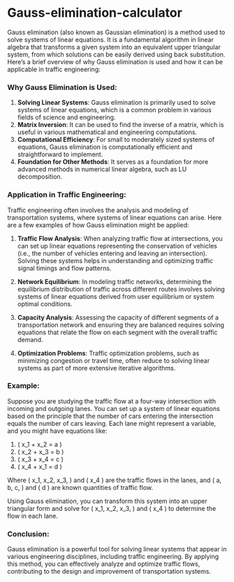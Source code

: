 # Gauss-elimination-calculator
Gauss elimination (also known as Gaussian elimination) is a method used to solve systems of linear equations. It is a fundamental algorithm in linear algebra that transforms a given system into an equivalent upper triangular system, from which solutions can be easily derived using back substitution. Here’s a brief overview of why Gauss elimination is used and how it can be applicable in traffic engineering:

### Why Gauss Elimination is Used:
1. **Solving Linear Systems**: Gauss elimination is primarily used to solve systems of linear equations, which is a common problem in various fields of science and engineering.
2. **Matrix Inversion**: It can be used to find the inverse of a matrix, which is useful in various mathematical and engineering computations.
3. **Computational Efficiency**: For small to moderately sized systems of equations, Gauss elimination is computationally efficient and straightforward to implement.
4. **Foundation for Other Methods**: It serves as a foundation for more advanced methods in numerical linear algebra, such as LU decomposition.

### Application in Traffic Engineering:
Traffic engineering often involves the analysis and modeling of transportation systems, where systems of linear equations can arise. Here are a few examples of how Gauss elimination might be applied:

1. **Traffic Flow Analysis**: When analyzing traffic flow at intersections, you can set up linear equations representing the conservation of vehicles (i.e., the number of vehicles entering and leaving an intersection). Solving these systems helps in understanding and optimizing traffic signal timings and flow patterns.
   
2. **Network Equilibrium**: In modeling traffic networks, determining the equilibrium distribution of traffic across different routes involves solving systems of linear equations derived from user equilibrium or system optimal conditions.
   
3. **Capacity Analysis**: Assessing the capacity of different segments of a transportation network and ensuring they are balanced requires solving equations that relate the flow on each segment with the overall traffic demand.
   
4. **Optimization Problems**: Traffic optimization problems, such as minimizing congestion or travel time, often reduce to solving linear systems as part of more extensive iterative algorithms.

### Example:
Suppose you are studying the traffic flow at a four-way intersection with incoming and outgoing lanes. You can set up a system of linear equations based on the principle that the number of cars entering the intersection equals the number of cars leaving. Each lane might represent a variable, and you might have equations like:

1. \( x_1 + x_2 = a \)
2. \( x_2 + x_3 = b \)
3. \( x_3 + x_4 = c \)
4. \( x_4 + x_1 = d \)

Where \( x_1, x_2, x_3, \) and \( x_4 \) are the traffic flows in the lanes, and \( a, b, c, \) and \( d \) are known quantities of traffic flow.

Using Gauss elimination, you can transform this system into an upper triangular form and solve for \( x_1, x_2, x_3, \) and \( x_4 \) to determine the flow in each lane.

### Conclusion:
Gauss elimination is a powerful tool for solving linear systems that appear in various engineering disciplines, including traffic engineering. By applying this method, you can effectively analyze and optimize traffic flows, contributing to the design and improvement of transportation systems.
